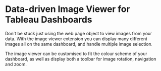 # Data-driven Image Viewer for Tableau Dashboards

Don't be stuck just using the web page object to view images from your data. With the image viewer extension you can display many different images all on the same dashboard, and handle multiple image selection.

The image viewer can be customised to fit the colour scheme of your dashboard, as well as display both a toolbar for image rotation, navigation and zoom.
